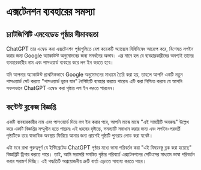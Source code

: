 # এক্সটেনশন ব্যবহারের সমস্যা

## চ্যাটজিপিটি এমবেডেড পৃষ্ঠার সীমাবদ্ধতা

ChatGPT তার এম্বেড করা এক্সটেনশন পৃষ্ঠাগুলিতে বেশ কয়েকটি অ্যাক্সেস বিধিনিষেধ আরোপ করে, বিশেষত লগইন করার জন্য Google অ্যাকাউন্ট অনুমোদনের জন্য সমর্থনের অভাব। এর মানে হল যে ব্যবহারকারীদের অবশ্যই তাদের ব্যবহারকারীর নাম এবং পাসওয়ার্ড ব্যবহার করে লগ ইন করতে হবে।

যদি আপনার অ্যাকাউন্ট প্রাথমিকভাবে Google অনুমোদনের মাধ্যমে তৈরি করা হয়, তাহলে আপনি একটি নতুন পাসওয়ার্ড সেট করতে "পাসওয়ার্ড ভুলে যান" বৈশিষ্ট্যটি ব্যবহার করতে পারেন৷ এটি করা নিশ্চিত করবে যে আপনি সফলভাবে ChatGPT এম্বেড করা পৃষ্ঠায় লগ ইন করতে পারবেন।

## কন্টেন্ট ব্লকেজ বিজ্ঞপ্তি

একটি ব্যবহারকারীর নাম এবং পাসওয়ার্ড দিয়ে লগ ইন করার পরে, আপনি মাঝে মাঝে "এই সামগ্রীটি অবরুদ্ধ" উল্লেখ করে একটি বিজ্ঞপ্তির সম্মুখীন হতে পারেন৷ এই ধরনের দৃষ্টান্তে, সমস্যাটি সমাধান করার জন্য এবং লগইন-পরবর্তী পৃষ্ঠাটিকে তার স্বাভাবিক অবস্থায় ফিরিয়ে আনার জন্য প্রায়শই পৃষ্ঠাটি পুনরায় লোড করা যথেষ্ট।

এটা মনে রাখা গুরুত্বপূর্ণ যে ইন্টিগ্রেটেড ChatGPT পৃষ্ঠার মধ্যে ভাষা পরিবর্তন করা "এই বিষয়বস্তু ব্লক করা হয়েছে" বিজ্ঞপ্তিটি ট্রিগার করতে পারে। তাই, আমি সরাসরি সমন্বিত পৃষ্ঠার পরিবর্তে এক্সটেনশনের সেটিংসের মাধ্যমে ভাষা পরিবর্তন করার পরামর্শ দিচ্ছি। এই পদ্ধতিটি অপ্রয়োজনীয় ত্রুটি বার্তা এড়াতে সাহায্য করতে পারে।
